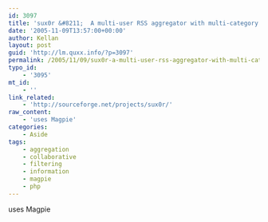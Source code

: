 ```yaml
---
id: 3097
title: 'sux0r &#8211;  A multi-user RSS aggregator with multi-category Bayesian filtering capabilities.'
date: '2005-11-09T13:57:00+00:00'
author: Kellan
layout: post
guid: 'http://lm.quxx.info/?p=3097'
permalink: /2005/11/09/sux0r-a-multi-user-rss-aggregator-with-multi-category-bayesian-filtering-capabilities/
typo_id:
    - '3095'
mt_id:
    - ''
link_related:
    - 'http://sourceforge.net/projects/sux0r/'
raw_content:
    - 'uses Magpie'
categories:
    - Aside
tags:
    - aggregation
    - collaborative
    - filtering
    - information
    - magpie
    - php
---
```


uses Magpie